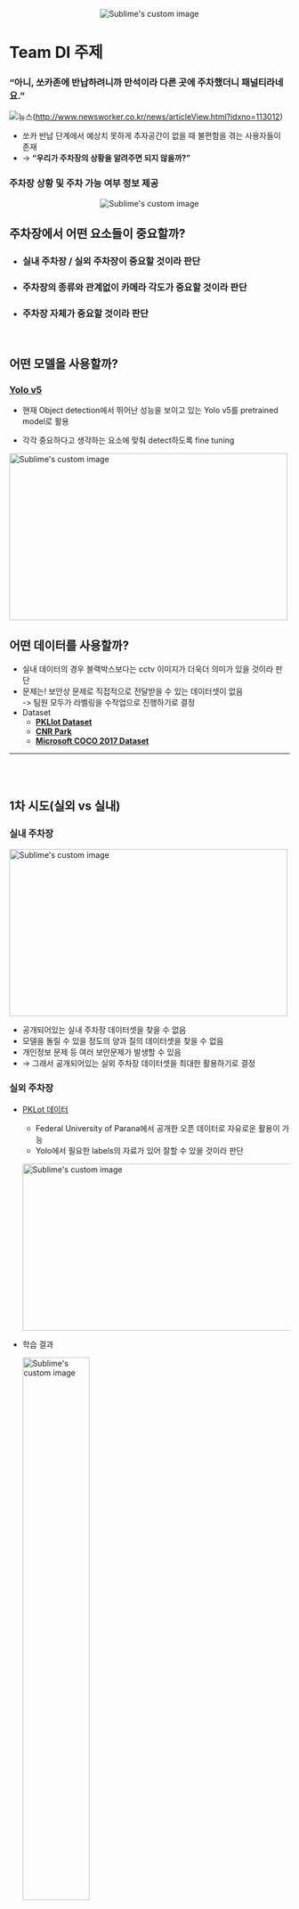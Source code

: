 <p align="center">
  <img src="https://user-images.githubusercontent.com/19771164/148502115-a99d69d5-c5ae-4d3b-be4c-88e2a8014fe9.png" alt="Sublime's custom image"/>
</p>

# Team DI 주제

### “아니, 쏘카존에 반납하려니까 만석이라 다른 곳에 주차했더니 패널티라네요.”

![뉴스](https://user-images.githubusercontent.com/19771164/148502420-82ad41be-a154-4dd5-9c88-707636e15700.png)(http://www.newsworker.co.kr/news/articleView.html?idxno=113012)

- 쏘카 반납 단계에서 예상치 못하게 추자공간이 없을 때 불편함을 겪는 사용자들이 존재
- → **“우리가 주차장의 상황을 알려주면 되지 않을까?”**

### 주차장 상황 및 주차 가능 여부 정보 제공
                 
<p align="center">
  <img src="https://user-images.githubusercontent.com/19771164/148516059-91da5206-12af-45cb-9737-20854d1df2bb.gif" alt="Sublime's custom image"/>
</p>




## 주차장에서 어떤 요소들이 중요할까?

- ### **실내 주차장 / 실외 주차장**이 중요할 것이라 판단  

     

- ### 주차장의 종류와 관계없이 **카메라 각도**가 중요할 것이라 판단

    

- ### 주차장 자체가 중요할 것이라 판단
<br>

  
  

## 어떤 모델을 사용할까?  

### [Yolo v5](https://github.com/ultralytics/yolov5)

- 현재 Object detection에서 뛰어난 성능을 보이고 있는 Yolo v5를 pretrained model로 활용  

- 각각 중요하다고 생각하는 요소에 맞춰 detect하도록 fine tuning  
<p align="left">
  <img width="500" height="300" src="https://user-images.githubusercontent.com/19771164/148505749-88dab2d1-7871-4ce5-b999-add485a4cbdb.png" alt="Sublime's custom image"/>
</p>



## 어떤 데이터를 사용할까?

- 실내 데이터의 경우 블랙박스보다는 cctv 이미지가 더욱더 의미가 있을 것이라 판단
- 문제는! 보안상 문제로 직접적으로 전달받을 수 있는 데이터셋이 없음  
-> 팀원 모두가 라벨링을 수작업으로 진행하기로 결정
- Dataset
    - **[PKLlot Dataset]()**
    - **[CNR Park]()**
    - **[Microsoft COCO 2017 Dataset](https://public.roboflow.com/object-detection/microsoft-coco-subset)**
  
---  
<br><br>
  
  
  

## 1차 시도(실외 vs 실내)

### 실내 주차장

<p align="left">
   
  <img width="500" height="300" src="https://user-images.githubusercontent.com/19771164/148506256-470dfb1b-0229-4fe1-a433-0a4a8750f53c.jpg" alt="Sublime's custom image"/>
</p>
   
- 공개되어있는 실내 주차장 데이터셋을 찾을 수 없음
- 모델을 돌릴 수 있을 정도의 양과 질의 데이터셋을 찾을 수 없음
- 개인정보 문제 등 여러 보안문제가 발생할 수 있음
- → 그래서 공개되어있는 실외 주차장 데이터셋을 최대한 활용하기로 결정

### 실외 주차장

- [PKLot 데이터](https://public.roboflow.com/object-detection/pklot)
    
    - Federal University of Parana에서 공개한 오픈 데이터로 자유로운 활용이 가능
    - Yolo에서 필요한 labels의 자료가 있어 잘할 수 있을 것이라 판단
     <p align="left">
       <img width="800" height="300" src="https://user-images.githubusercontent.com/19771164/148506281-70aab702-af54-4465-b46f-bdd7454c616a.png" alt="Sublime's custom image"/>
     </p>

- 학습 결과
     <p align="left">
       <img width="50%" height="50%" src="https://user-images.githubusercontent.com/19771164/148506719-c5d9d3f3-4175-47cc-b496-d6f5c8a52573.jpg" alt="Sublime's custom image"/>
     </p>



    
### 1차 시도의 결론 및 피드백

1. 실내 데이터는 개인정보의 문제로 인해 부족하기 때문에 실외 데이터로 진행
2. 라벨링을 일관되게 설정하는 것이 중요함을 알게 됨
3. PKLot 데이터가 train이 8000장이지만 4000장씩 2개의 카메라만 존재해서 생각보다 빠른 시간(5epoch에서)내에 overfitting에 도달  
  따라서 다른 데이터에 적용되기 힘듬
     <p align="left">
       <img width="50%" height="50%" src="https://user-images.githubusercontent.com/19771164/148506977-39bdaf18-35e7-463a-b6ff-c59d9abb62fd.png" alt="Sublime's custom image"/>
     </p>
    위 사진은 PKLot 학습과 비슷한 주차장, 아래 사진은 상이한 주차장

4. 카메라 각도가 비슷한 사진들은 80%까지 detect 하는 것을 보니 **카메라 각도**가 중요한 feature이지 않을까?  

---  
<br><br>

## 2차 시도(카메라 각도에 따른 학습)

### 데이터셋

- CNR park
    - 총 9개의 카메라로 한 주차장의 이미지를 수집한 데이터
    - 각 카메라는 다른 각도를 가지고 있기 때문에, 각 카메라 별로 따로 학습을 시켜주어 테스트 진행
    - 예시
        
        <p align="left">
          <img width="70%" height="70%" src="https://user-images.githubusercontent.com/19771164/148528862-8b403995-561c-43dc-9a24-ea564690e080.png" alt="Sublime's custom image"/>
          </p>
        
- 데이터 라벨링
    - 1차 시도에서 사용한 PKLot 데이터 라벨링 방식을 바탕으로 일관된 라벨링을 진행
    - [LabelImg](https://github.com/tzutalin/labelImg)을 (PASCAL VOC format, Yolov5 format 등을 지원)을 이용
    - <p align="left">
          <img width="70%" height="70%" src="https://user-images.githubusercontent.com/19771164/148529084-24b532e1-e4ee-4b04-9174-770ff7f17eaf.jpg" alt="Sublime's custom image"/>
          </p>
- 학습
     - 2번 카메라 
      
            
- 학습 및 결과
     - 2번 카메라 데이터
          - 2015/11/13 - 2015/11/29 train데이터 (260장)  
2015/12/01 - 2015/12/05 valid데이터(43장)  
2016/01/14 - 2016/01/16 test데이터(43장)
     - 2번 카메라 결과<p align="left">
          <img width="100%" height="70%" src="https://user-images.githubusercontent.com/19771164/148529709-ffe6a05a-6dbb-4330-8814-84009e4fedb0.png" alt="Sublime's custom image"/>
          </p>
     - 8번 카메라 데이터
          - 2015/11/13 - 2015/11/29 train데이터 (371장)  
2015/12/01 - 2015/12/05 valid데이터(38장)  
2016/01/14 - 2016/01/16 test데이터(40장)
     - 8번 카메라 결과<p align="left">
          <img width="100%" height="70%" src="https://user-images.githubusercontent.com/19771164/148529713-ad85bfe6-56db-4eb8-9dc2-6c0f75096d3b.png" alt="Sublime's custom image"/>
          </p>
     - 9번 카메라 데이터
          - 2015/11/13 - 2015/11/29 train데이터 (407장)  
2015/12/01 - 2015/12/05 valid데이터(43장)  
2016/01/14 - 2016/01/16 test데이터(40장)
     - 9번 카메라 결과<p align="left">
          <img width="100%" height="70%" src="https://user-images.githubusercontent.com/19771164/148529727-5090282c-4795-42c0-a707-974a80a7a89e.png" alt="Sublime's custom image"/>
          </p>
        
### 2차 시도의 결론 및 피드백

1. 한 주차장을 잘 학습한다면 해당 주차장의 다른 시간대에서 충분히 좋은 결과를 낼 수 있음
2. 비슷한 각도라고 판단되는 8번 카메라 모델로 다른 주차장에서 아쉬운 결과를 보이는데,   차와 빈 자리를 논리적으로 찾는 것이 아니라 라벨링 되어있는 그 부분의 **지형지물**을 학습하는 것으로 보임.   차량의 방향도 중요하지만 그 주차장 고유의 상황이 더 중요함
    - 8번 카메라 모델로 다른 test 결과
    
    <p align="left">
          <img width="70%" height="70%" src="https://user-images.githubusercontent.com/19771164/148531446-74dea4b5-4698-4046-a6cb-46cd63289fc1.png" alt="Sublime's custom image"/>
          </p>
    

    
3. 그렇다면 데이터가 많이 부족한 상황에서 **어떤 기법**을 사용하는 것이 좋을까?
        
 ---  
<br><br>
## 3차 시도(데이터 최적화)

데이터가 부족한 상황, 우린 어떻게 대처할 수 있을까?

→ 주차장 고유의 상황이 중요하다면, 서로 다른 주차장에서의 데이터는 서로 커버할 수 없을까?

- 데이터가 부족하니 data augmentation을 진행해보자
    - default 값에 적용되지 않는 방법들로 학습 진행(→image rotation, shear, mixup)
    - image rotation, shear, mixup의 기법을 사용한 결과, **같은 데이터셋**에서는 좋은 성능을 나타냄
        <p align="left">
          <img width="100%" height="70%" src="https://user-images.githubusercontent.com/19771164/148532040-cc581bd3-a2bb-4190-9b45-e555f723ac9c.png" alt="Sublime's custom image"/>
          </p>
### 3차 시도 결과 및 피드백

- 데이터가 많지 않은 상황에서 image augmentation은 성능을 향상시킬 수 있는 중요한 기법으로 사용될 수 있음
- 하지만 어떤 image augmentation 기법이, 얼마나 사용되어야 하는지는 각 데이터셋마다 다름
- 따라서, 하나의 모델을 사용하는 것은 많은 종류의 쏘카존을 보완해야하는 ‘확장성’의 문제에 부딪히게 된다.

---
<br><br>
## 4차 시도(확장성)

### 앙상블

- 주차장을 학습하는 것이 가장 좋은 방법이지만 많은 자원(시간, 인력)이 필요로 하기 때문에 이를 해결하고 서비스 형태가 되기 위해서 바로 투입이 가능한 형태의 모델이 필요하다고 판단
- 주차장의 지형지물이 아닌 car를 학습한 모델을 학습
- COCO 데이터 12,000장 학습한 모델
    - **[Microsoft COCO 2017 Datase](https://public.roboflow.com/object-detection/microsoft-coco-subset)t**
        
        COCO Dataset(121,408장)에서 차가 존재하는 이미지만을 사용해서 12,000장의 이미지로 학습을 진행

- COCO + augmentation COCO
    - 결과
        
        Yolov5와 비교하는 도표
        
        ![car_detect.png](https://s3-us-west-2.amazonaws.com/secure.notion-static.com/3f12336a-186a-41cc-9021-59c9991ac501/car_detect.png)
 
### 4차 시도 결과 및 피드백

- ‘car’만 12,000장 학습한 모델과 해당 데이터를 augmentation한 모델을 앙상블했을 때 결과가 상당히 좋음
- 차의 갯수가 확인이 되면 빈 자리의 여부도 알려줄 수 있음
     - 빈자리 수 - 전체 자리 수 - 차의 갯수
<br>

## 확장성을 위한 추가 기능들

### person blur(개인정보보호)
- '개인 정보'는 요즘 가장 중요한 이슈임
- 사진에서 사람을 분류하고 그 사람을 blur처리해서 개인 정보 문제에 대응
- 학습
     - Microsoft COCO 2017 Dataset 데이터 10,000장의 person 데이터를 학습
- 결과
          <p align="left">
          <img width="60%" height="60%" src="https://user-images.githubusercontent.com/19771164/148534237-e2444a17-4cc6-4003-b0ea-0a840ec4de69.png" alt="Sublime's custom image"/>
          </p>
<br>

### Time(정확성)
- 주차장의 사진이 어느 시점에 찍혔는지 알아야 사용자가 정확한 주차 가능 여부를 파악할 수 있음
- 사진 위에 detect 시점의 시간 정보를 추가
          - <p align="left">
          <img width="60%" height="60%" src="https://user-images.githubusercontent.com/19771164/148534298-58374ffa-2dda-4a22-8bd0-b949d9e7e55a.jpg" alt="Sublime's custom image"/>
          </p>

---
<br><br>
## 결과물

### 웹사이트 구조
- 실질적인 사용자 경험 개선을 위해서 우리가 찾은 주차 공간을 알리고자 웹사이트를 구현
          <p align="left">
          <img width="55%" height="55%" src="https://user-images.githubusercontent.com/19771164/148534847-c80c57de-382f-484c-b3cb-40e6443043b9.png" alt="Sublime's custom image"/>
          </p>
    
   
        
- 데이터 베이스 종류
    - SOCAR_ZONE
    : 쏘카존 이름, 쏘카존 위도, 쏘카존 경도, 주소, 현재 주차장 빈자리 수, 주차장 만차 수
    - Client
    : 이메일, 비밀번호, 이름
    - File
    : 쏘카존 이름, 주차장 사진
    
### 최종 결과물

[teamdi.xyz](http://teamdi.xyz/) <- 클릭

- 공식 id / 공식 비밀번호  
abcd@naver.com / 123
- Client 사용 방법
          <p align="center">
  <img width="100%" height="100%" src="https://user-images.githubusercontent.com/19771164/148516059-91da5206-12af-45cb-9737-20854d1df2bb.gif" alt="Sublime's custom image"/>
</p>

- 데이터 넣는 방법

---
<br><br>
### 코드 예시
[Yolov5](https://github.com/ultralytics/yolov5)를 기반으로 만들었으며 목적에 맞게 수정하였습니다.

```python

z_name = '한성대입구역 5번출구'
source_path = '/content/drive/MyDrive/socar_zones/'+z_name+'/'
!python detect_car.py --source '{source_path}' --zone_name '{z_name}' --conf 0.4 --weights /content/drive/MyDrive/models/COCO_car_20ep.pt /content/drive/MyDrive/models/person_detect.pt

!python img_to_db.py '{z_name}'
```

- models  
       - 2camera_260train.pt : 2번 카메라 모델  
       - 8camera_350train.pt : 8번 카메라 모델  
       - 9camera_350train.pt : 9번 카메라 모델  
       - person_detect.pt : COCO 10,000장 사람 모델  
       - car_20ep.pt : COCO 12,000장 차 모델  
       - car_aug_20ep.pt : augmentation COCO 12,000장 차 모델  
- blur  
       - utils.plots.py
- put DB  
       - img_to_db.py
- web  
       - index.html : 메인 페이지  
       - map.html : 지도 페이지  
       - app.py : 서버  
       - clients : clients DB  
       - socar_zone : socar_zone DB  
       - DB : Mongo  


# 상세한 내용을 알기 원하신 분은 노션을 참조하시길 바랍니다.
**[Team DI](https://lake-freeze-c95.notion.site/43b685385f8447da912f412bc3ba4447)**

